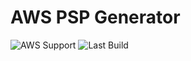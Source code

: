 # AWS PSP Generator

![AWS Support](https://img.shields.io/badge/AWS%20Resources-529-orange)
![Last Build](https://img.shields.io/badge/Last%20build-20220809-grey)
